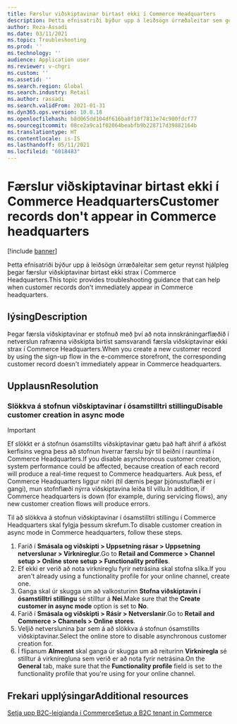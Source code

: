 ```yaml
---
title: Færslur viðskiptavinar birtast ekki í Commerce Headquarters
description: Þetta efnisatriði býður upp á leiðsögn úrræðaleitar sem getur reynst hjálpleg þegar færslur viðskiptavinar birtast ekki strax í Commerce Headquarters.
author: Reza-Assadi
ms.date: 03/11/2021
ms.topic: Troubleshooting
ms.prod: ''
ms.technology: ''
audience: Application user
ms.reviewer: v-chgri
ms.custom: ''
ms.assetid: ''
ms.search.region: Global
ms.search.industry: Retail
ms.author: rassadi
ms.search.validFrom: 2021-01-31
ms.dyn365.ops.version: 10.0.18
ms.openlocfilehash: b8d065dd104df616ba8f10f7813e74c900fdcf77
ms.sourcegitcommit: 08ce2a9ca1f02064beabfb9b228717d39882164b
ms.translationtype: HT
ms.contentlocale: is-IS
ms.lasthandoff: 05/11/2021
ms.locfileid: "6018483"
---
```

# <a name="customer-records-dont-appear-in-commerce-headquarters"></a><span data-ttu-id="59a53-103">Færslur viðskiptavinar birtast ekki í Commerce Headquarters</span><span class="sxs-lookup"><span data-stu-id="59a53-103">Customer records don't appear in Commerce headquarters</span></span>

[!include [banner](../../includes/banner.md)]

<span data-ttu-id="59a53-104">Þetta efnisatriði býður upp á leiðsögn úrræðaleitar sem getur reynst hjálpleg þegar færslur viðskiptavinar birtast ekki strax í Commerce Headquarters.</span><span class="sxs-lookup"><span data-stu-id="59a53-104">This topic provides troubleshooting guidance that can help when customer records don't immediately appear in Commerce headquarters.</span></span>

## <a name="description"></a><span data-ttu-id="59a53-105">lýsing</span><span class="sxs-lookup"><span data-stu-id="59a53-105">Description</span></span>

<span data-ttu-id="59a53-106">Þegar færsla viðskiptavinar er stofnuð með því að nota innskráningarflæðið í netverslun rafrænna viðskipta birtist samsvarandi færsla viðskiptavinar ekki strax í Commerce Headquarters.</span><span class="sxs-lookup"><span data-stu-id="59a53-106">When you create a new customer record by using the sign-up flow in the e-commerce storefront, the corresponding customer record doesn't immediately appear in Commerce headquarters.</span></span>

## <a name="resolution"></a><span data-ttu-id="59a53-107">Upplausn</span><span class="sxs-lookup"><span data-stu-id="59a53-107">Resolution</span></span>

### <a name="disable-customer-creation-in-async-mode"></a><span data-ttu-id="59a53-108">Slökkva á stofnun viðskiptavinar í ósamstilltri stillingu</span><span class="sxs-lookup"><span data-stu-id="59a53-108">Disable customer creation in async mode</span></span>

> [!IMPORTANT]
> <span data-ttu-id="59a53-109">Ef slökkt er á stofnun ósamstillts viðskiptavinar gætu það haft áhrif á afköst kerfisins vegna þess að stofnun hverrar færslu býr til beiðni í rauntíma í Commerce Headquarters.</span><span class="sxs-lookup"><span data-stu-id="59a53-109">If you disable asynchronous customer creation, system performance could be affected, because creation of each record will produce a real-time request to Commerce headquarters.</span></span> <span data-ttu-id="59a53-110">Auk þess, ef Commerce Headquarters liggur niðri (til dæmis þegar þjónustuflæði er í gangi), mun stofnflæði nýrra viðskiptavina leiða til villu.</span><span class="sxs-lookup"><span data-stu-id="59a53-110">In addition, if Commerce headquarters is down (for example, during servicing flows), any new customer creation flows will produce errors.</span></span>

<span data-ttu-id="59a53-111">Til að slökkva á stofnun viðskiptavinar í ósamstilltri stillingu í Commerce Headquarters skal fylgja þessum skrefum.</span><span class="sxs-lookup"><span data-stu-id="59a53-111">To disable customer creation in async mode in Commerce headquarters, follow these steps.</span></span>

1. <span data-ttu-id="59a53-112">Farið í **Smásala og viðskipti \> Uppsetning rásar \> Uppsetning netverslunar \> Virknireglur**.</span><span class="sxs-lookup"><span data-stu-id="59a53-112">Go to **Retail and Commerce \> Channel setup \> Online store setup \> Functionality profiles**.</span></span>
1. <span data-ttu-id="59a53-113">Ef ekki er verið að nota virknireglu fyrir netrásina skal stofna slíka.</span><span class="sxs-lookup"><span data-stu-id="59a53-113">If you aren't already using a functionality profile for your online channel, create one.</span></span>
1. <span data-ttu-id="59a53-114">Ganga skal úr skugga um að valkosturinn **Stofna viðskiptavin í ósamstilltri stillingu** sé stilltur á **Nei**.</span><span class="sxs-lookup"><span data-stu-id="59a53-114">Make sure that the **Create customer in async mode** option is set to **No**.</span></span>
1. <span data-ttu-id="59a53-115">Farið í **Smásala og viðskipti \> Rásir \> Netverslanir**.</span><span class="sxs-lookup"><span data-stu-id="59a53-115">Go to **Retail and Commerce \> Channels \> Online stores**.</span></span>
1. <span data-ttu-id="59a53-116">Veljið netverslunina þar sem á að slökkva á stofnun ósamstillts viðskiptavinar.</span><span class="sxs-lookup"><span data-stu-id="59a53-116">Select the online store to disable asynchronous customer creation for.</span></span>
1. <span data-ttu-id="59a53-117">Í flipanum **Almennt** skal ganga úr skugga um að reiturinn **Virkniregla** sé stilltur á virkniregluna sem verið er að nota fyrir netrásina.</span><span class="sxs-lookup"><span data-stu-id="59a53-117">On the **General** tab, make sure that the **Functionality profile** field is set to the functionality profile that you're using for your online channel.</span></span>

## <a name="additional-resources"></a><span data-ttu-id="59a53-118">Frekari upplýsingar</span><span class="sxs-lookup"><span data-stu-id="59a53-118">Additional resources</span></span>

[<span data-ttu-id="59a53-119">Setja upp B2C-leigjanda í Commerce</span><span class="sxs-lookup"><span data-stu-id="59a53-119">Setup a B2C tenant in Commerce</span></span>](../set-up-b2c-tenant.md)
